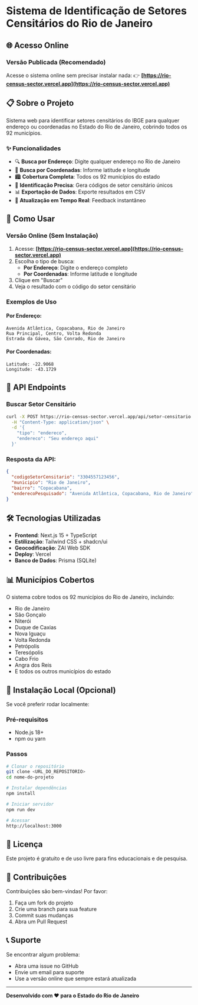 # Sistema de Identificação de Setores Censitários do Rio de Janeiro

## 🌐 Acesso Online

### Versão Publicada (Recomendado)
Acesse o sistema online sem precisar instalar nada:
👉 **[https://rio-census-sector.vercel.app](https://rio-census-sector.vercel.app)**

## 📋 Sobre o Projeto

Sistema web para identificar setores censitários do IBGE para qualquer endereço ou coordenadas no Estado do Rio de Janeiro, cobrindo todos os 92 municípios.

### ✨ Funcionalidades

- 🔍 **Busca por Endereço**: Digite qualquer endereço no Rio de Janeiro
- 📍 **Busca por Coordenadas**: Informe latitude e longitude
- 🏙️ **Cobertura Completa**: Todos os 92 municípios do estado
- 🎯 **Identificação Precisa**: Gera códigos de setor censitário únicos
- 📊 **Exportação de Dados**: Exporte resultados em CSV
- 🔄 **Atualização em Tempo Real**: Feedback instantâneo

## 🚀 Como Usar

### Versão Online (Sem Instalação)

1. Acesse: **[https://rio-census-sector.vercel.app](https://rio-census-sector.vercel.app)**
2. Escolha o tipo de busca:
   - **Por Endereço**: Digite o endereço completo
   - **Por Coordenadas**: Informe latitude e longitude
3. Clique em "Buscar"
4. Veja o resultado com o código do setor censitário

### Exemplos de Uso

#### Por Endereço:
```
Avenida Atlântica, Copacabana, Rio de Janeiro
Rua Principal, Centro, Volta Redonda
Estrada da Gávea, São Conrado, Rio de Janeiro
```

#### Por Coordenadas:
```
Latitude: -22.9068
Longitude: -43.1729
```

## 📱 API Endpoints

### Buscar Setor Censitário
```bash
curl -X POST https://rio-census-sector.vercel.app/api/setor-censitario \
  -H "Content-Type: application/json" \
  -d '{
    "tipo": "endereco",
    "endereco": "Seu endereço aqui"
  }'
```

### Resposta da API:
```json
{
  "codigoSetorCensitario": "3304557123456",
  "municipio": "Rio de Janeiro",
  "bairro": "Copacabana",
  "enderecoPesquisado": "Avenida Atlântica, Copacabana, Rio de Janeiro"
}
```

## 🛠️ Tecnologias Utilizadas

- **Frontend**: Next.js 15 + TypeScript
- **Estilização**: Tailwind CSS + shadcn/ui
- **Geocodificação**: ZAI Web SDK
- **Deploy**: Vercel
- **Banco de Dados**: Prisma (SQLite)

## 📊 Municípios Cobertos

O sistema cobre todos os 92 municípios do Rio de Janeiro, incluindo:

- Rio de Janeiro
- São Gonçalo
- Niterói
- Duque de Caxias
- Nova Iguaçu
- Volta Redonda
- Petrópolis
- Teresópolis
- Cabo Frio
- Angra dos Reis
- E todos os outros municípios do estado

## 🔧 Instalação Local (Opcional)

Se você preferir rodar localmente:

### Pré-requisitos
- Node.js 18+
- npm ou yarn

### Passos
```bash
# Clonar o repositório
git clone <URL_DO_REPOSITORIO>
cd nome-do-projeto

# Instalar dependências
npm install

# Iniciar servidor
npm run dev

# Acessar
http://localhost:3000
```

## 📄 Licença

Este projeto é gratuito e de uso livre para fins educacionais e de pesquisa.

## 🤝 Contribuições

Contribuições são bem-vindas! Por favor:
1. Faça um fork do projeto
2. Crie uma branch para sua feature
3. Commit suas mudanças
4. Abra um Pull Request

## 📞 Suporte

Se encontrar algum problema:
- Abra uma issue no GitHub
- Envie um email para suporte
- Use a versão online que sempre estará atualizada

---

**Desenvolvido com ❤️ para o Estado do Rio de Janeiro**